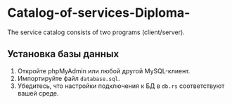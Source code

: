 # Catalog-of-services-Diploma-
The service catalog consists of two programs (client/server).


## Установка базы данных

1. Откройте phpMyAdmin или любой другой MySQL-клиент.
2. Импортируйте файл `database.sql`.
3. Убедитесь, что настройки подключения к БД в `db.rs` соответствуют вашей среде.

